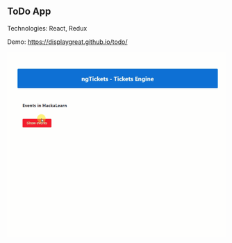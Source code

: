 ## ToDo App

Technologies: React, Redux

Demo: https://displaygreat.github.io/todo/

[![ng-Tickets-demo-video](https://github.com/displaygreat/displaygreat/blob/main/ng-Tickets-demo-video-600.gif)](https://youtu.be/2xf3aNm1DAs)
